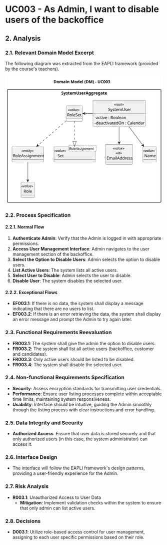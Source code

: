 # UC003 - As Admin, I want to disable users of the backoffice

## 2. Analysis

### 2.1. Relevant Domain Model Excerpt

The following diagram was extracted from the EAPLI framework (provided by the course's teachers).

![UC001 - Domain Model](svg/uc003-domain-model.svg)

### 2.2. Process Specification

#### 2.2.1. Normal Flow
1. **Authenticate Admin**: Verify that the Admin is logged in with appropriate permissions.
2. **Access User Management Interface**: Admin navigates to the user management section of the backoffice.
3. **Select the Option to Disable Users**: Admin selects the option to disable users.
4. **List Active Users**: The system lists all active users.
5. **Select User to Disable**: Admin selects the user to disable.
6. **Disable User**: The system disables the selected user.

#### 2.2.2. Exceptional Flows
- **EF003.1**: If there is no data, the system shall display a message indicating that there are no users to list.
- **EF003.2**: If there is an error retrieving the data, the system shall display an error message and prompt the Admin to try again later.

### 2.3. Functional Requirements Reevaluation
- **FR003.1**: The system shall give the admin the option to disable users.
- **FR003.2**: The system shall list all active users (backoffice, customer and candidates).
- **FR003.3**: Only active users should be listed to be disabled.
- **FR003.4**: The system shall disable the selected user.

### 2.4. Non-functional Requirements Specification
- **Security**: Assess encryption standards for transmitting user credentials.
- **Performance**: Ensure user listing processes complete within acceptable time limits, maintaining system responsiveness.
- **Usability**: Interface should be intuitive, guiding the Admin smoothly through the listing process with clear instructions and error handling.

### 2.5. Data Integrity and Security
- **Authorized Access**: Ensure that user data is stored securely and that only authorized users (in this case, the system administrator) can access it.

### 2.6. Interface Design
- The interface will follow the EAPLI framework's design patterns, providing a user-friendly experience for the Admin.

### 2.7. Risk Analysis
- **R003.1**: Unauthorized Access to User Data
    - **Mitigation**: Implement validation checks within the system to ensure that only admin can list active users.

### 2.8. Decisions
- **D003.1**: Utilize role-based access control for user management, assigning to each user specific permissions based on their role.